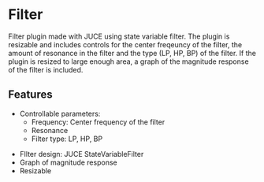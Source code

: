 Filter
======

Filter plugin made with JUCE using state variable filter. The plugin is resizable and includes controls for the center freqeuncy of the filter, the amount of resonance in the filter and the type (LP, HP, BP) of the filter. If the plugin is resized to large enough area, a graph of the magnitude response of the filter is included.
			
## Features
* Controllable parameters:
	- Frequency: Center frequency of the filter
	- Resonance
	- Filter type: LP, HP, BP
- FIlter design: JUCE StateVariableFilter
- Graph of magnitude response
- Resizable
